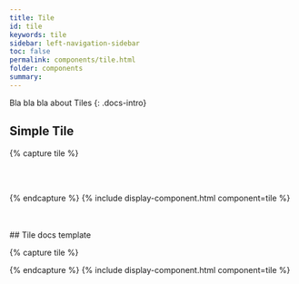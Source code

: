 ```yaml
---
title: Tile
id: tile
keywords: tile
sidebar: left-navigation-sidebar
toc: false
permalink: components/tile.html
folder: components
summary:
---
```



Bla bla bla about Tiles
{: .docs-intro}


## Simple Tile

{% capture tile %}

<div class="fd-tile">
    <div class="fd-tile__header"></div>
    <div class="fd-tile__content"></div>
    <div class="fd-tile__footer"></div>
</div>

<br><br>

<div class="fd-tile">
    <div class="fd-tile__header fd-tile__header--2-col">
        <div class="fd-tile__section"></div>
        <div class="fd-tile__section"></div>
    </div>
    <div class="fd-tile__content fd-tile__content--2-col">
        <div class="fd-tile__section"></div>
        <div class="fd-tile__section"></div>
    </div>
    <div class="fd-tile__footer fd-tile__footer--2-col">
        <div class="fd-tile__section"></div>
        <div class="fd-tile__section"></div>
    </div>
</div>

{% endcapture %}
{% include display-component.html component=tile %}

<br>







<br>
## Tile docs template

{% capture tile %}

{% endcapture %}
{% include display-component.html component=tile %}
